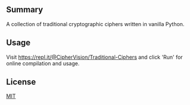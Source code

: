 ## Summary

A collection of traditional cryptographic ciphers written in vanilla Python.

## Usage

Visit https://repl.it/@CipherVision/Traditional-Ciphers and click 'Run' for online compilation and usage.

## License
[MIT](https://choosealicense.com/licenses/mit/)
